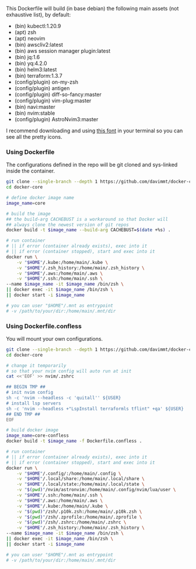 This Dockerfile will build (in base debian) the following main assets (not
exhaustive list), by default:

- (bin) kubectl:1.20.9
- (apt) zsh
- (apt) neovim
- (bin) awscliv2:latest
- (bin) aws session manager plugin:latest
- (bin) jq:1.6
- (bin) yq:4.2.0
- (bin) helm3:latest
- (bin) terraform:1.3.7
- (config/plugin) on-my-zsh
- (config/plugin) antigen
- (config/plugin) diff-so-fancy:master
- (config/plugin) vim-plug:master
- (bin) navi:master
- (bin) nvim:stable
- (config/plugin) AstroNvim3:master

I recommend downloading and using
[this font](https://github.com/ryanoasis/nerd-fonts/releases/download/v3.0.2/FiraCode.zip)
in your terminal so you can see all the pretty icons.

### Using Dockerfile

The configurations defined in the repo will be git cloned and sys-linked inside
the container.

```bash
git clone --single-branch --depth 1 https://github.com/davimmt/docker-core.git
cd docker-core

# define docker image name
image_name=core

# build the image
## the build-arg CACHEBUST is a workaround so that Docker will
## always clone the newest version of git repos
docker build -t $image_name --build-arg CACHEBUST=$(date +%s) .

# run container 
# || if error (container already exists), exec into it 
# || if error (container stopped), start and exec into it
docker run \
    -v "$HOME"/.kube:/home/main/.kube \
    -v "$HOME"/.zsh_history:/home/main/.zsh_history \
    -v "$HOME"/.aws:/home/main/.aws \
    -v "$HOME"/.ssh:/home/main/.ssh \
--name $image_name -it $image_name /bin/zsh \
|| docker exec -it $image_name /bin/zsh \
|| docker start -i $image_name

# you can user "$HOME"/.mnt as entrypoint
# -v /path/to/your/dir:/home/main/.mnt/dir
```

### Using Dockerfile.confless

You will mount your own configurations.

```bash
git clone --single-branch --depth 1 https://github.com/davimmt/docker-core.git
cd docker-core

# change it temporarily
# so that your nvim config will auto run at init
cat <<'EOF' >> nvim/.zshrc

## BEGIN TMP ##
# init nvim config
sh -c 'nvim --headless -c 'quitall'' ${USER}
# install lsp servers
sh -c 'nvim --headless +"LspInstall terraformls tflint" +qa' ${USER}
## END TMP ##
EOF

# build docker image 
image_name=core-confless
docker build -t $image_name -f Dockerfile.confless .

# run container 
# || if error (container already exists), exec into it 
# || if error (container stopped), start and exec into it
docker run \
    -v "$HOME"/.config/:/home/main/.config \
    -v "$HOME"/.local/share:/home/main/.local/share \
    -v "$HOME"/.local/state:/home/main/.local/state \
    -v "$(pwd)"/nvim/astronvim:/home/main/.config/nvim/lua/user \
    -v "$HOME"/.ssh:/home/main/.ssh \
    -v "$HOME"/.aws:/home/main/.aws \
    -v "$HOME"/.kube:/home/main/.kube \
    -v "$(pwd)"/zsh/.p10k.zsh:/home/main/.p10k.zsh \
    -v "$(pwd)"/zsh/.zprofile:/home/main/.zprofile \
    -v "$(pwd)"/zsh/.zshrc:/home/main/.zshrc \
    -v "$HOME"/.zsh_history:/home/main/.zsh_history \
--name $image_name -it $image_name /bin/zsh \
|| docker exec -it $image_name /bin/zsh \
|| docker start -i $image_name

# you can user "$HOME"/.mnt as entrypoint
# -v /path/to/your/dir:/home/main/.mnt/dir
```
